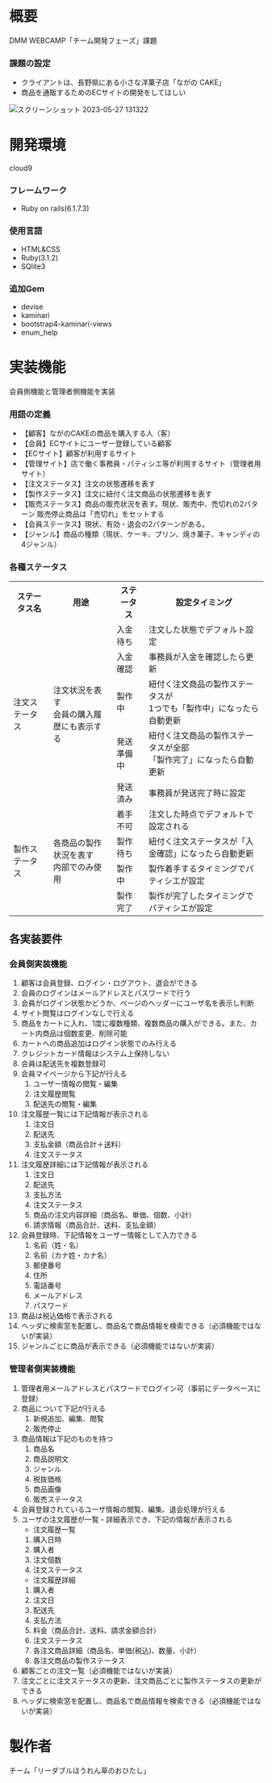 

# 概要
DMM WEBCAMP「チーム開発フェーズ」課題
### 課題の設定
- クライアントは、長野県にある小さな洋菓子店「ながの CAKE」
- 商品を通販するためのECサイトの開発をしてほしい

![スクリーンショット 2023-05-27 131322](https://github.com/readable-horenso/nagano_CAKE/assets/129638089/2e361d26-7b6b-4722-a45a-0cc88b993d09)

# 開発環境
  cloud9
### フレームワーク
- Ruby on rails(6.1.7.3)
### 使用言語
- HTML&CSS
- Ruby(3.1.2)
- SQlite3
### 追加Gem
- devise
- kaminari
- bootstrap4-kaminari-views
- enum_help

# 実装機能
会員側機能と管理者側機能を実装
### 用語の定義
- 【顧客】ながのCAKEの商品を購入する人（客）
- 【会員】ECサイトにユーザー登録している顧客
- 【ECサイト】顧客が利用するサイト
- 【管理サイト】店で働く事務員・パティシエ等が利用するサイト（管理者用サイト）
- 【注文ステータス】注文の状態遷移を表す
- 【製作ステータス】注文に紐付く注文商品の状態遷移を表す
- 【販売ステータス】商品の販売状況を表す。現状、販売中、売切れの2パターン 販売停止商品は「売切れ」をセットする
- 【会員ステータス】現状、有効・退会の2パターンがある。
- 【ジャンル】商品の種類（現状、ケーキ、プリン、焼き菓子、キャンディの4ジャンル）
### 各種ステータス
<table>
  <tr>
    <th>ステータス名</th>
    <th>用途</th>
    <th>ステータス</th>
    <th>設定タイミング</th>
  </tr>
  <tr>
    <td rowspan="5">注文ステータス</td>
    <td rowspan="5">注文状況を表す<br>会員の購入履歴にも表示する</td>
    <td>入金待ち</td>
    <td>注文した状態でデフォルト設定</td>
  </tr>
  <tr>
    <td>入金確認</td>
    <td>事務員が入金を確認したら更新</td>
  </tr>
  <tr>
    <td>製作中</td>
    <td>紐付く注文商品の製作ステータスが<br>1つでも「製作中」になったら自動更新</td>
  </tr>
  <tr>
    <td>発送準備中</td>
    <td>紐付く注文商品の製作ステータスが全部<br>「製作完了」になったら自動更新</td>
  </tr>
  <tr>
    <td>発送済み</td>
    <td>事務員が発送完了時に設定</td>
  </tr>
  <tr>
    <td rowspan="4">製作ステータス</td>
    <td rowspan="4">各商品の製作状況を表す<br>内部でのみ使用</td>
    <td>着手不可</td>
    <td>注文した時点でデフォルトで設定される</td>
  </tr>
  <tr>
    <td>製作待ち</td>
    <td>紐付く注文ステータスが「入金確認」になったら自動更新</td>
  </tr>
  <tr>
    <td>製作中</td>
    <td>製作着手するタイミングでパティシエが設定</td>
  </tr>
  <tr>
    <td>製作完了</td>
    <td>製作が完了したタイミングでパティシエが設定</td>
  </tr>
</table>

## 各実装要件
### 会員側実装機能
1. 顧客は会員登録、ログイン・ログアウト、退会ができる
1. 会員のログインはメールアドレスとパスワードで行う
1. 会員がログイン状態かどうか、ページのヘッダーにユーザ名を表示し判断
1. サイト閲覧はログインなしで行える
1. 商品をカートに入れ、1度に複数種類、複数商品の購入ができる。また、カート内商品は個数変更、削除可能
1. カートへの商品追加はログイン状態でのみ行える
1. クレジットカード情報はシステム上保持しない
1. 会員は配送先を複数登録可
1. 会員マイページから下記が行える
   1. ユーザー情報の閲覧・編集
   1. 注文履歴閲覧
   1. 配送先の閲覧・編集
1. 注文履歴一覧には下記情報が表示される
   1. 注文日
   1. 配送先
   1. 支払金額（商品合計＋送料）
   1. 注文ステータス
1. 注文履歴詳細には下記情報が表示される
   1. 注文日
   1. 配送先
   1. 支払方法
   1. 注文ステータス
   1. 商品の注文内容詳細（商品名、単価、個数、小計）
   1. 請求情報（商品合計、送料、支払金額）
1. 会員登録時、下記情報をユーザー情報として入力できる
   1. 名前（姓・名）
   1. 名前（カナ姓・カナ名）
   1. 郵便番号
   1. 住所
   1. 電話番号
   1. メールアドレス
   1. パスワード
1. 商品は税込価格で表示される
1. ヘッダに検索窓を配置し、商品名で商品情報を検索できる（必須機能ではないが実装）
1. ジャンルごとに商品が表示できる（必須機能ではないが実装）


### 管理者側実装機能
1. 管理者用メールアドレスとパスワードでログイン可（事前にデータベースに登録）
1. 商品について下記が行える
   1. 新規追加、編集、閲覧 
   1. 販売停止
1. 商品情報は下記のものを持つ
   1. 商品名 
   1. 商品説明文 
   1. ジャンル 
   1. 税抜価格 
   1. 商品画像 
   1. 販売ステータス 
1. 会員登録されているユーザ情報の閲覧、編集、退会処理が行える
1. ユーザの注文履歴が一覧・詳細表示でき、下記の情報が表示される
   - 注文履歴一覧
   1. 購入日時 
   1. 購入者 
   1. 注文個数 
   1. 注文ステータス
   - 注文履歴詳細
   1. 購入者 
   1. 注文日 
   1. 配送先 
   1. 支払方法 
   1. 料金（商品合計、送料、請求金額合計） 
   1. 注文ステータス 
   1. 各注文商品詳細（商品名、単価(税込)、数量、小計） 
   1. 各注文商品の製作ステータス 
1. 顧客ごとの注文一覧（必須機能ではないが実装）
1. 注文ごとに注文ステータスの更新、注文商品ごとに製作ステータスの更新ができる
1. ヘッダに検索窓を配置し、商品名で商品情報を検索できる（必須機能ではないが実装）


# 製作者
チーム「リーダブルほうれん草のおひたし」


